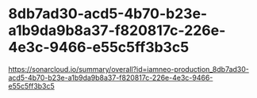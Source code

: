 # 8db7ad30-acd5-4b70-b23e-a1b9da9b8a37-f820817c-226e-4e3c-9466-e55c5ff3b3c5
https://sonarcloud.io/summary/overall?id=iamneo-production_8db7ad30-acd5-4b70-b23e-a1b9da9b8a37-f820817c-226e-4e3c-9466-e55c5ff3b3c5
